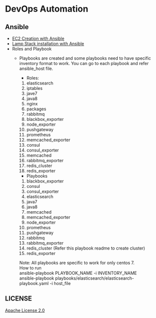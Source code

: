 # DevOps Automation 
## Ansible
- [EC2 Creation with Ansible](./AWS-EC2-creation-ansible-playbook.md)
- [Lamp Stack installation with Ansible](./lamp-stack-ansible-playbook.md)
- Roles and Playbook
  - Playbooks are created and some playbooks need to have specific inventory format to work. You can go to each playbook and refer ansible_host file.
    - Roles:
    1. elasticsearch
    2. iptables
    3. jave7
    4. java8
    5. nginx
    6. packages
    7. rabbitmq
    8. blackbox_exporter
    9. node_exporter
    10. pushgateway
    11. prometheus
    12. memcached_exporter
    13. consul
    14. consul_exporter
    15. memcached
    16. rabbitmq_exporter
    17. redis_cluster
    18. redis_exporter
    - Playbooks
    1. blackbox_exporter
    2. consul
    3. consul_exporter
    4. elasticsearch
    5. java7
    6. java8
    7. memcached
    8. memcached_exporter
    9. node_exporter
    10. prometheus
    11. pushgateway
    12. rabbitmq
    13. rabbitmq_exporter
    14. redis_cluster (Refer this playbook readme to create cluster)
    15. redis_exporter

      Note: All playbooks are specific to work for only centos 7.<br>
      How to run<br>
      ansible-playbook PLAYBOOK_NAME -i INVENTORY_NAME<br>
      ansible-playbook playbooks/elasticsearch/elasticsearch-playbook.yaml -i host_file<br>


## LICENSE
[Apache License 2.0](./LICENSE)
